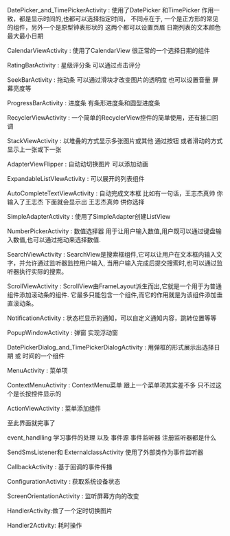 DatePicker_and_TimePickerActivity : 使用了DatePicker 和TimePicker 作用一致，都是显示时间的,也都可以选择指定时间，
不同点在于, 一个是正方形的常见的组件，另外一个是原型钟表形状的  这两个都可以设置页眉 日期列表的文本颜色 最大最小日期

CalendarViewActivity : 使用了CalendarView 很正常的一个选择日期的组件  

RatingBarActivity : 星级评分条 可以通过点击评分

SeekBarActivity : 拖动条 可以通过滑块才改变图片的透明度 也可以设置音量  屏幕亮度等

ProgressBarActivity : 进度条 有条形进度条和圆型进度条

RecyclerViewActivity : 一个简单的RecyclerView控件的简单使用，还有接口回调

StackViewActivity : 以堆叠的方式显示多张图片或其他  通过按钮 或者滑动的方式显示上一张或下一张

AdapterViewFlipper : 自动动切换图片 可以添加动画

ExpandableListVIewActivity : 可以展开的列表组件 

AutoCompleteTextViewActivity : 自动完成文本框 比如有一句话，王志杰真帅  你输入了王志杰  下面就会显示出 王志杰真帅 供你选择

SimpleAdapterActivity : 使用了SimpleAdapter创建ListView 

NumberPickerActivity : 数值选择器 用于让用户输入数值,用户既可以通过键盘输入数值,也可以通过拖动来选择数值.

SearchViewActivity : SearchView是搜索框组件,它可以让用户在文本框内输入文字，并允许通过监听器监控用户输入,
当用户输入完成后提交搜索时,也可以通过监听器执行实际的搜索。

ScrollViewActivity : ScrollView由FrameLayout派生而出,它就是一个用于为普通组件添加滚动条的组件.
它最多只能包含一个组件,而它的作用就是为该组件添加垂直滚动条。

NotificationActivity : 状态栏显示的通知，可以自定义通知内容，跳转位置等等

PopupWindowActivity : 弹窗 实现浮动窗

DatePickerDialog_and_TimePickerDialogActivity : 用弹框的形式展示出选择日期 或 时间的一个组件  

MenuActivity : 菜单项

ContextMenuActivity : ContextMenu菜单 跟上一个菜单项其实差不多 只不过这个是长按控件显示的

ActionViewActivity : 菜单添加组件

至此界面就完事了 

event_handlling 学习事件的处理 以及 事件源 事件监听器 注册监听器都是什么

SendSmsListener和 ExternalclassActivity 使用了外部类作为事件监听器

CallbackActivity : 基于回调的事件传播

ConfigurationActivity : 获取系统设备状态

ScreenOrientationActivity : 监听屏幕方向的改变

HandlerActivity:做了一个定时切换图片 

Handler2Activity: 耗时操作

